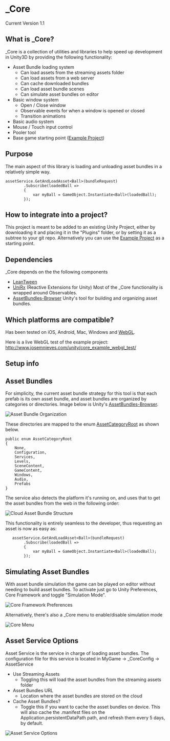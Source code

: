 
# _Core
Current Version 1.1

What is _Core?
---
_Core is a collection of utilities and libraries to help speed up development in Unity3D by providing the following functionality:
* Asset Bundle loading system
	* Can load assets from the streaming assets folder
	* Can load assets from a web server
	* Can cache downloaded bundles
	* Can load asset bundle scenes
	* Can simulate asset bundles on editor
* Basic window system
	* Open / Close window
	* Observable events for when a window is opened or closed
	* Transition animations 
* Basic audio system
* Mouse / Touch input control
* Pooler tool
* Base game starting point ([Example Project](https://github.com/nievesj/unity_core_example))

Purpose
---
The main aspect of this library is loading and unloading asset bundles in a relatively simple way.

    assetService.GetAndLoadAsset<Ball>(bundleRequest)
			.Subscribe(loadedBall =>
			{
				var myBall = GameObject.Instantiate<Ball>(loadedBall);
			});

How to integrate into a project?
---
This project is meant to be added to an existing Unity Project, either by downloading it and placing it in the "Plugins" folder, or by setting it as a subtree to your git repo. Alternatively you can use the [Example Project](https://github.com/nievesj/unity_core_example) as a starting point. 

Dependencies
---
_Core depends on the the following components
* [LeanTween](https://github.com/dentedpixel/LeanTween)
* [UniRx](https://github.com/neuecc/UniRx) (Reactive Extensions for Unity) Most of the _Core functionality is wrapped around Observables. 
* [AssetBundles-Browser](https://github.com/Unity-Technologies/AssetBundles-Browser) Unity's tool for building and organizing asset bundles. 

Which platforms are compatible?
---
Has been tested on iOS, Android, Mac, Windows and [WebGL](http://www.josemnieves.com/unity/core_example_webgl_test/). 

Here is a live WebGL test of the example project: http://www.josemnieves.com/unity/core_example_webgl_test/

Setup info
---

Asset Bundles
---

For simplicity, the current asset bundle strategy for this tool is that each prefab is its own asset bundle, and asset bundles are organized by categories or directories. Image below is Unity's [AssetBundles-Browser](https://github.com/Unity-Technologies/AssetBundles-Browser).

![Asset Bundle Organization](http://www.josemnieves.com/unity/images/aborg.png)

 These directories are mapped to the enum [AssetCategoryRoot](https://github.com/nievesj/unity-core-project/blob/master/Services/AssetService/BundleRequest.cs#L97-L107) as shown below.

    public enum AssetCategoryRoot
	{
		None,
		Configuration,
		Services,
		Levels,
		SceneContent,
		GameContent,
		Windows,
		Audio,
		Prefabs
	}


The service also detects the platform it's running on, and uses that to get the asset bundles from the web in the following order: 

![Cloud Asset Bundle Structure](http://www.josemnieves.com/unity/images/webab.png)

This functionality is entirely seamless to the developer, thus requesting an asset is now as easy as:

       assetService.GetAndLoadAsset<Ball>(bundleRequest)
			.Subscribe(loadedBall =>
			{
				var myBall = GameObject.Instantiate<Ball>(loadedBall);
			});

Simulating Asset Bundles
---
With asset bundle simulation the game can be played on editor without needing to build asset bundles. To activate just go to Unity Preferences, Core Framework and toggle "Simulation Mode".

![Core Framework Preferences](http://www.josemnieves.com/unity/images/preferences.png)

Alternatively, there's also a _Core menu to enable/disable simulation mode

![Core Menu](http://www.josemnieves.com/unity/images/coremenu.png)

Asset Service Options
---
Asset Service is the service in charge of loading asset bundles. The configuration file for this service is located in MyGame -> _CoreConfig -> AssetService
* Use Streaming Assets
	* Toggling this will load the asset bundles from the streaming assets folder
* Asset Bundles URL
	* Location where the asset bundles are stored on the cloud
* Cache Asset Bundles?
	* Toggle this if you want to cache the asset bundles on device. This will also cache the .manifest files on the Application.persistentDataPath path, and refresh them every 5 days, by default.

![Asset Service Options](http://www.josemnieves.com/unity/images/assetservice.png)

